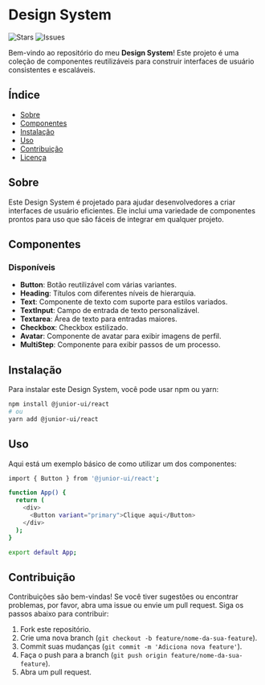 
# Design System

![Stars](https://img.shields.io/github/stars/RafaelFigueiredo2203/design-system)
![Issues](https://img.shields.io/github/issues/RafaelFigueiredo2203/design-system)

Bem-vindo ao repositório do meu  **Design System**! Este projeto é uma coleção de componentes reutilizáveis para construir interfaces de usuário consistentes e escaláveis.

## Índice

- [Sobre](#sobre)
- [Componentes](#componentes)
- [Instalação](#instalação)
- [Uso](#uso)
- [Contribuição](#contribuição)
- [Licença](#licença)

## Sobre

Este Design System é projetado para ajudar desenvolvedores a criar interfaces de usuário eficientes. Ele inclui uma variedade de componentes prontos para uso que são fáceis de integrar em qualquer projeto.

## Componentes

### Disponíveis

- **Button**: Botão reutilizável com várias variantes.
- **Heading**: Títulos com diferentes níveis de hierarquia.
- **Text**: Componente de texto com suporte para estilos variados.
- **TextInput**: Campo de entrada de texto personalizável.
- **Textarea**: Área de texto para entradas maiores.
- **Checkbox**: Checkbox estilizado.
- **Avatar**: Componente de avatar para exibir imagens de perfil.
- **MultiStep**: Componente para exibir passos de um processo.

## Instalação

Para instalar este Design System, você pode usar npm ou yarn:

```bash
npm install @junior-ui/react
# ou
yarn add @junior-ui/react
```

## Uso

Aqui está um exemplo básico de como utilizar um dos componentes:

```bash
import { Button } from '@junior-ui/react';

function App() {
  return (
    <div>
      <Button variant="primary">Clique aqui</Button>
    </div>
  );
}

export default App;
```

## Contribuição

Contribuições são bem-vindas! Se você tiver sugestões ou encontrar problemas, por favor, abra uma issue ou envie um pull request. Siga os passos abaixo para contribuir:

1.  Fork este repositório.
2.  Crie uma nova branch (`git checkout -b feature/nome-da-sua-feature`).
3.  Commit suas mudanças (`git commit -m 'Adiciona nova feature'`).
4.  Faça o push para a branch (`git push origin feature/nome-da-sua-feature`).
5.  Abra um pull request.
